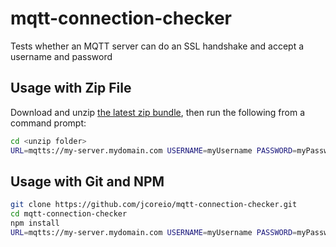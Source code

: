 # mqtt-connection-checker

Tests whether an MQTT server can do an SSL handshake and accept a username and password

## Usage with Zip File

Download and unzip [the latest zip bundle](https://github.com/jcoreio/mqtt-connection-checker/releases/download/v1.0.0/mqtt-connection-checker-v1.0.0.zip),
then run the following from a command prompt:

```sh
cd <unzip folder>
URL=mqtts://my-server.mydomain.com USERNAME=myUsername PASSWORD=myPassword node index.js
```

## Usage with Git and NPM

```sh
git clone https://github.com/jcoreio/mqtt-connection-checker.git
cd mqtt-connection-checker
npm install
URL=mqtts://my-server.mydomain.com USERNAME=myUsername PASSWORD=myPassword node index.js
```
